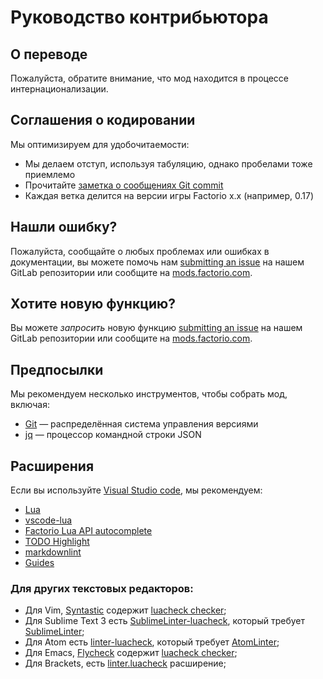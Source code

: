 # Руководство контрибьютора

## О переводе

Пожалуйста, обратите внимание, что мод находится в процессе интернационализации.

## Соглашения о кодировании

Мы оптимизируем для удобочитаемости:

* Мы делаем отступ, используя табуляцию, однако пробелами тоже приемлемо
* Прочитайте [заметка о сообщениях Git commit](https://tbaggery.com/2008/04/19/a-note-about-git-commit-messages.html)
* Каждая ветка делится на версии игры Factorio x.x (например, 0.17)

## <a name="issue"></a> Нашли ошибку?

Пожалуйста, сообщайте о любых проблемах или ошибках в документации, вы можете помочь нам
[submitting an issue](https://gitlab.com/ZwerOxotnik/event-listener/issues) на нашем GitLab репозитории или сообщите на [mods.factorio.com](https://mods.factorio.com/mod/event-listener/discussion).

## <a name="feature"></a> Хотите новую функцию?

Вы можете *запросить* новую функцию [submitting an issue](https://gitlab.com/ZwerOxotnik/event-listener/issues) на нашем GitLab репозитории или сообщите на [mods.factorio.com](https://mods.factorio.com/mod/event-listener/discussion).

## Предпосылки

Мы рекомендуем несколько инструментов, чтобы собрать мод, включая:

* [Git](https://git-scm.com) — распределённая система управления версиями
* [jq](https://stedolan.github.io/jq/) — процессор командной строки JSON

## Расширения

Если вы используйте [Visual Studio code](https://code.visualstudio.com), мы рекомендуем:

* [Lua](https://marketplace.visualstudio.com/items?itemName=keyring.Lua)
* [vscode-lua](https://marketplace.visualstudio.com/items?itemName=trixnz.vscode-lua)
* [Factorio Lua API autocomplete](https://marketplace.visualstudio.com/items?itemName=svizzini.factorio-lua-api-autocomplete)
* [TODO Highlight](https://marketplace.visualstudio.com/items?itemName=wayou.vscode-todo-highlight)
* [markdownlint](https://marketplace.visualstudio.com/items?itemName=DavidAnson.vscode-markdownlint)
* [Guides](https://marketplace.visualstudio.com/items?itemName=spywhere.guides)

### Для других текстовых редакторов:

* Для Vim, [Syntastic](https://github.com/vim-syntastic/syntastic) содержит [luacheck checker](https://github.com/vim-syntastic/syntastic/wiki/Lua%3A---luacheck);
* Для Sublime Text 3 есть [SublimeLinter-luacheck](https://packagecontrol.io/packages/SublimeLinter-luacheck), который требует [SublimeLinter](https://sublimelinter.readthedocs.io/en/latest/);
* Для Atom есть [linter-luacheck](https://atom.io/packages/linter-luacheck), который требует [AtomLinter](https://github.com/steelbrain/linter);
* Для Emacs, [Flycheck](http://www.flycheck.org/en/latest/) содержит [luacheck checker](http://www.flycheck.org/en/latest/languages.html#lua);
* Для Brackets, есть [linter.luacheck](https://github.com/Malcolm3141/brackets-luacheck) расширение;
